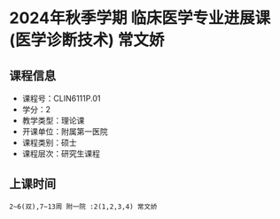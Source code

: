 # 2024年秋季学期 临床医学专业进展课(医学诊断技术) 常文娇






## 课程信息

- 课程号：CLIN6111P.01
- 学分：2
- 教学类型：理论课
- 开课单位：附属第一医院
- 课程类别：硕士
- 课程层次：研究生课程

## 上课时间

```
2~6(双),7~13周 附一院 :2(1,2,3,4) 常文娇
```

